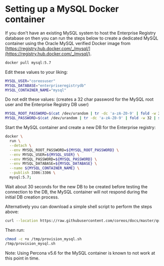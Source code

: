 # Setting up a MySQL Docker container

If you don't have an existing MySQL system to host the Enterprise Registry database on then you can run the steps below to create a dedicated MySQL container using the Oracle MySQL verified Docker image from [https://registry.hub.docker.com/_/mysql/](https://registry.hub.docker.com/_/mysql/).

```sh
docker pull mysql:5.7
```

Edit these values to your liking:

```sh
MYSQL_USER="coreosuser"
MYSQL_DATABASE="enterpriseregistrydb"
MYSQL_CONTAINER_NAME="mysql"
```
Do not edit these values:
(creates a 32 char password for the MySQL root user and the Enterprise Registry DB user)

```sh
MYSQL_ROOT_PASSWORD=$(cat /dev/urandom | tr -dc 'a-zA-Z0-9' | fold -w 32 | sed 1q)
MYSQL_PASSWORD=$(cat /dev/urandom | tr -dc 'a-zA-Z0-9' | fold -w 32 | sed 1q)
```

Start the MySQL container and create a new DB for the Enterprise registry:

```sh
docker \
  run \
  --detach \
  --env MYSQL_ROOT_PASSWORD=${MYSQL_ROOT_PASSWORD} \
  --env MYSQL_USER=${MYSQL_USER} \
  --env MYSQL_PASSWORD=${MYSQL_PASSWORD} \
  --env MYSQL_DATABASE=${MYSQL_DATABASE} \
  --name ${MYSQL_CONTAINER_NAME} \
  --publish 3306:3306 \
  mysql:5.7;
```

Wait about 30 seconds for the new DB to be created before testing the connection to the DB, the MySQL container will not respond during the initial DB creation process.


Alternatively you can download a simple shell script to perform the steps above:

```sh
curl --location https://raw.githubusercontent.com/coreos/docs/master/quay-enterprise/provision_mysql.sh -o /tmp/provision_mysql.sh -#
```
Then run:

```sh
chmod -c +x /tmp/provision_mysql.sh
/tmp/provision_mysql.sh
```

Note: Using Percona v5.6 for the MySQL container is known to not work at this point in time.

